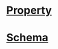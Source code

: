 # [Property](https://github.com/aegif/NemakiWare/wiki/Configuration%28Solr%29:-Property)
# [Schema](https://github.com/aegif/NemakiWare/wiki/Configuration%28Solr%29:-schema)